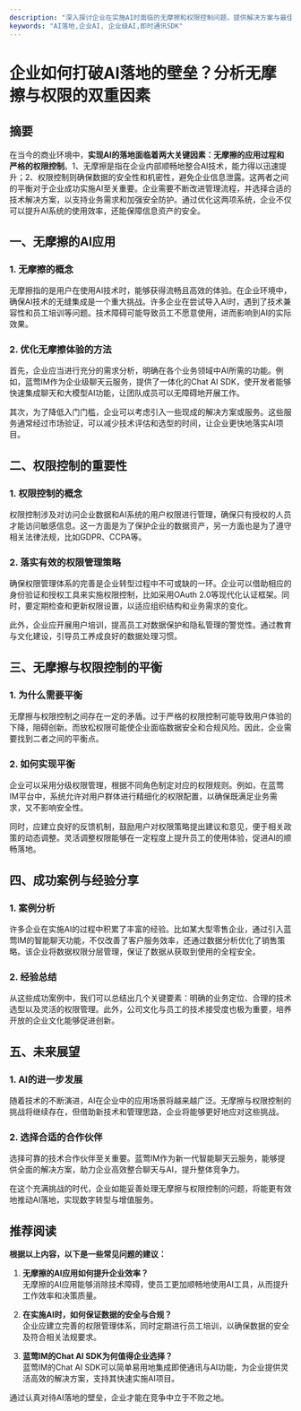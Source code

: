 ```yaml
---
description: "深入探讨企业在实施AI时面临的无摩擦和权限控制问题，提供解决方案与最佳实践，实现AI的有效落地。"
keywords: "AI落地,企业AI, 企业级AI,即时通讯SDK"
---
```

# 企业如何打破AI落地的壁垒？分析无摩擦与权限的双重因素

## 摘要

在当今的商业环境中，**实现AI的落地面临着两大关键因素：无摩擦的应用过程和严格的权限控制**。1、无摩擦是指在企业内部顺畅地整合AI技术，能力得以迅速提升；2、权限控制则确保数据的安全性和机密性，避免企业信息泄露。这两者之间的平衡对于企业成功实施AI至关重要。企业需要不断改进管理流程，并选择合适的技术解决方案，以支持业务需求和加强安全防护。通过优化这两项系统，企业不仅可以提升AI系统的使用效率，还能保障信息资产的安全。

## 一、无摩擦的AI应用

### 1. 无摩擦的概念

无摩擦指的是用户在使用AI技术时，能够获得流畅且高效的体验。在企业环境中，确保AI技术的无缝集成是一个重大挑战。许多企业在尝试导入AI时，遇到了技术兼容性和员工培训等问题。技术障碍可能导致员工不愿意使用，进而影响到AI的实际效果。

### 2. 优化无摩擦体验的方法

首先，企业应当进行充分的需求分析，明确在各个业务领域中AI所需的功能。例如，蓝莺IM作为企业级聊天云服务，提供了一体化的Chat AI SDK，使开发者能够快速集成聊天和大模型AI功能，让团队成员可以无障碍地开展工作。

其次，为了降低入门门槛，企业可以考虑引入一些现成的解决方案或服务。这些服务通常经过市场验证，可以减少技术评估和选型的时间，让企业更快地落实AI项目。

## 二、权限控制的重要性

### 1. 权限控制的概念

权限控制涉及对访问企业数据和AI系统的用户权限进行管理，确保只有授权的人员才能访问敏感信息。这一方面是为了保护企业的数据资产，另一方面也是为了遵守相关法律法规，比如GDPR、CCPA等。

### 2. 落实有效的权限管理策略

确保权限管理体系的完善是企业转型过程中不可或缺的一环。企业可以借助相应的身份验证和授权工具来实施权限控制，比如采用OAuth 2.0等现代化认证框架。同时，要定期检查和更新权限设置，以适应组织结构和业务需求的变化。

此外，企业应开展用户培训，提高员工对数据保护和隐私管理的警觉性。通过教育与文化建设，引导员工养成良好的数据处理习惯。

## 三、无摩擦与权限控制的平衡

### 1. 为什么需要平衡

无摩擦与权限控制之间存在一定的矛盾。过于严格的权限控制可能导致用户体验的下降，阻碍创新。而放松权限可能使企业面临数据安全和合规风险。因此，企业需要找到二者之间的平衡点。

### 2. 如何实现平衡

企业可以采用分级权限管理，根据不同角色制定对应的权限规则。例如，在蓝莺IM平台中，系统允许对用户群体进行精细化的权限配置，以确保既满足业务需求，又不影响安全性。

同时，应建立良好的反馈机制，鼓励用户对权限策略提出建议和意见，便于相关政策的动态调整。灵活调整权限能够在一定程度上提升员工的使用体验，促进AI的顺畅落地。

## 四、成功案例与经验分享

### 1. 案例分析

许多企业在实施AI的过程中积累了丰富的经验。比如某大型零售企业，通过引入蓝莺IM的智能聊天功能，不仅改善了客户服务效率，还通过数据分析优化了销售策略。该企业将数据权限分层管理，保证了数据从获取到使用的全程安全。

### 2. 经验总结

从这些成功案例中，我们可以总结出几个关键要素：明确的业务定位、合理的技术选型以及灵活的权限管理。此外，公司文化与员工的技术接受度也极为重要，培养开放的企业文化能够促进创新。

## 五、未来展望

### 1. AI的进一步发展

随着技术的不断演进，AI在企业中的应用场景将越来越广泛。无摩擦与权限控制的挑战将继续存在，但借助新技术和管理思路，企业将能够更好地应对这些挑战。

### 2. 选择合适的合作伙伴

选择可靠的技术合作伙伴至关重要。蓝莺IM作为新一代智能聊天云服务，能够提供全面的解决方案，助力企业高效整合聊天与AI，提升整体竞争力。

在这个充满挑战的时代，企业如能妥善处理无摩擦与权限控制的问题，将能更有效地推动AI落地，实现数字转型与增值服务。

## 推荐阅读

**根据以上内容，以下是一些常见问题的建议：**

1. **无摩擦的AI应用如何提升企业效率？**  
   无摩擦的AI应用能够消除技术障碍，使员工更加顺畅地使用AI工具，从而提升工作效率和决策质量。

2. **在实施AI时，如何保证数据的安全与合规？**  
   企业应建立完善的权限管理体系，同时定期进行员工培训，以确保数据的安全及符合相关法规要求。

3. **蓝莺IM的Chat AI SDK为何值得企业选择？**  
   蓝莺IM的Chat AI SDK可以简单易用地集成即使通讯与AI功能，为企业提供灵活高效的解决方案，支持其快速实施AI项目。 

通过认真对待AI落地的壁垒，企业才能在竞争中立于不败之地。

